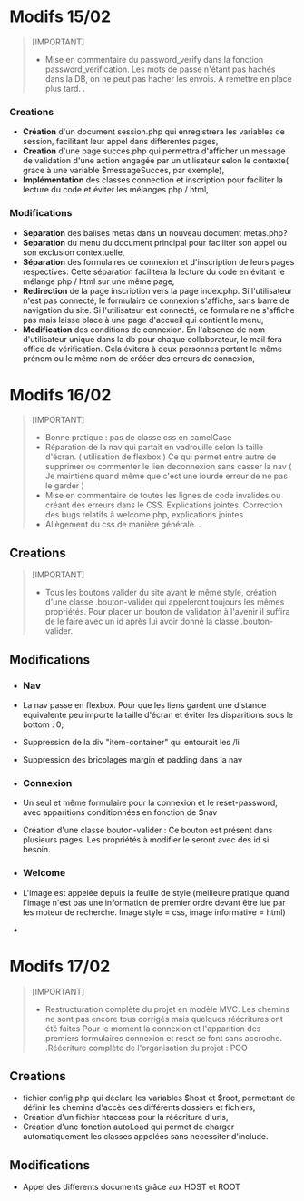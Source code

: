 # Modifs 15/02



>[IMPORTANT]
>* Mise en commentaire du password_verify dans la fonction password_verification. Les mots de passe n'étant pas hachés dans la DB, on ne peut pas hacher les envois. A remettre en place plus tard.
  >.

### Creations
* **Création** d'un document session.php qui enregistrera les variables de session, facilitant leur appel dans differentes pages,
* **Creation** d'une page succes.php qui permettra d'afficher un message de validation d'une action engagée par un utilisateur selon le contexte( grace à une variable $messageSucces, par exemple),
 * **Implémentation** des classes connection et inscription pour faciliter la lecture du code et éviter les mélanges php / html,  


### Modifications
* **Separation** des balises metas dans un nouveau document metas.php?
* **Separation** du menu du document principal pour faciliter son appel ou son exclusion contextuelle,
* **Séparation** des formulaires de connexion et d'inscription de leurs pages respectives. Cette séparation facilitera la lecture du code en évitant le mélange php / html sur une même page,
*   **Redirection** de la page inscription vers la page index.php. Si l'utilisateur n'est pas connecté, le formulaire de connexion s'affiche, sans barre de navigation du site. Si l'utilisateur est connecté, ce formulaire ne s'affiche pas mais laisse place à une page d'accueil qui contient le menu,
*   **Modification** des conditions de connexion. En l'absence de nom d'utilisateur unique dans la db pour chaque collaborateur, le mail fera office de vérification. Cela évitera à deux personnes portant le même prénom ou le même nom de crééer des erreurs de connexion,

  
# Modifs 16/02
>[IMPORTANT]
>* Bonne pratique : pas de classe css en camelCase
>*  Réparation de la nav qui partait en vadrouille selon la taille d'écran. ( utilisation de flexbox )
> Ce qui permet entre autre de supprimer ou commenter le lien deconnexion sans casser la nav ( Je maintiens quand même que c'est une lourde erreur de ne pas le garder )
>* Mise en commentaire de toutes les lignes de code invalides ou créant des erreurs dans le CSS. Explications jointes. Correction des bugs relatifs à welcome.php, explications jointes.
>* Allègement du css de manière générale.
>.

## Creations
>[IMPORTANT]
>* Tous les boutons valider du site ayant le même style, création d'une classe .bouton-valider qui appeleront toujours les mêmes propriétés. Pour placer un bouton de validation à l'avenir il suffira de le faire avec un id après lui avoir donné la classe .bouton-valider.

  
## Modifications

* ### Nav
* La nav passe en flexbox. Pour que les liens gardent une distance equivalente peu importe la taille d'écran et éviter les disparitions sous le bottom : 0;
* Suppression de la div "item-container" qui entourait les /li
* Suppression des bricolages margin et padding dans la nav 
  
* ### Connexion
* Un seul et même formulaire pour la connexion et le reset-password, avec apparitions conditionnées en fonction de $nav
* Création d'une classe bouton-valider : Ce bouton est présent dans plusieurs pages. Les propriétés à modifier le seront avec des id si besoin.
  
* ### Welcome
* L'image est appelée depuis la feuille de style (meilleure pratique quand l'image n'est pas une information de premier ordre devant être lue par les moteur de recherche. Image style = css, image informative = html)
* 
  

# Modifs 17/02
>[IMPORTANT]
>* Restructuration complète du projet en modèle MVC. Les chemins ne sont pas encore tous corrigés mais quelques réécritures ont été faites
>Pour le moment la connexion et l'apparition des premiers formulaires connexion et reset se font sans accroche.
>.Réécriture complète de l'organisation du projet : POO

## Creations
* fichier config.php qui déclare les variables $host et $root, permettant de définir les chemins d'accès des différents dossiers et fichiers,
* Création d'un fichier htaccess pour la réécriture d'urls,
* Création d'une fonction autoLoad qui permet de charger automatiquement les classes appelées sans necessiter d'include.

## Modifications
* Appel des differents documents grâce aux HOST et ROOT
  